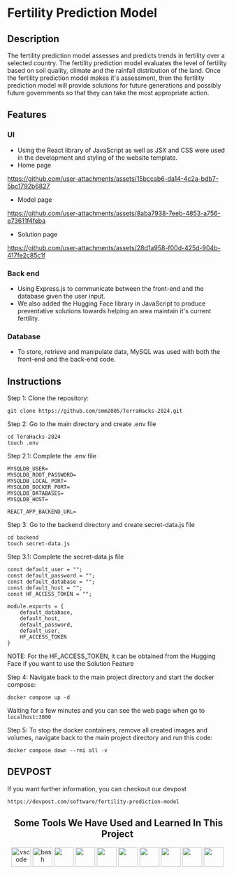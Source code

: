 # Fertility Prediction Model

## Description

The fertility prediction model assesses and predicts trends in fertility over a selected country. The fertility prediction model evaluates the level of fertility based on soil quality, climate and the rainfall distribution of the land. Once the fertility prediction model makes it's assessment, then the fertility prediction model will provide solutions for future generations and possibly future governments so that they can take the most appropriate action.

## Features

### UI

- Using the React library of JavaScript as well as JSX and CSS were used in the development and styling of the website template.
- Home page

https://github.com/user-attachments/assets/15bccab6-da14-4c2a-bdb7-5bc1792b6827

- Model page

https://github.com/user-attachments/assets/8aba7938-7eeb-4853-a756-e73611f4feba

- Solution page

https://github.com/user-attachments/assets/28d1a958-f00d-425d-904b-417fe2c85c1f


### Back end 

- Using Express.js to communicate between the front-end and the database given the user input.
- We also added the Hugging Face library in JavaScript to produce preventative solutions towards helping an area maintain it's current fertility.

### Database

- To store, retrieve and manipulate data, MySQL was used with both the front-end and the back-end code. 

## Instructions

Step 1: Clone the repository:

```
git clone https://github.com/smm2005/TerraHacks-2024.git
```

Step 2: Go to the main directory and create .env file

```
cd TeraHacks-2024
touch .env
```

Step 2.1: Complete the .env file 

```
MYSQLDB_USER=
MYSQLDB_ROOT_PASSWORD=
MYSQLDB_LOCAL_PORT=
MYSQLDB_DOCKER_PORT=
MYSQLDB_DATABASES=
MYSQLDB_HOST=

REACT_APP_BACKEND_URL=
```

Step 3: Go to the backend directory and create secret-data.js file 

```
cd backend
touch secret-data.js
```

Step 3.1: Complete the secret-data.js file

```
const default_user = "";
const default_password = "";
const default_database = "";
const default_host = "";
const HF_ACCESS_TOKEN = "";

module.exports = {
    default_database,
    default_host,
    default_password,
    default_user, 
    HF_ACCESS_TOKEN
}
```

NOTE: For the HF_ACCESS_TOKEN, it can be obtained from the Hugging Face if you want to use the Solution Feature

Step 4: Navigate back to the main project directory and start the docker compose:

```
docker compose up -d
```

Waiting for a few minutes and you can see the web page when go to ```localhost:3000```

Step 5: To stop the docker containers, remove all created images and volumes, navigate back to the main project directory and run this code:

```
docker compose down --rmi all -v
```

## DEVPOST

If you want further information, you can checkout our devpost

```
https://devpost.com/software/fertility-prediction-model
```

<h2 align="center"> &nbsp;Some Tools We Have Used and Learned In This Project</h2>
<p align="center">
<img src="https://cdn.jsdelivr.net/gh/devicons/devicon/icons/vscode/vscode-original.svg" alt="vscode" width="45" height="45"/>
<img src="https://cdn.jsdelivr.net/gh/devicons/devicon/icons/bash/bash-original.svg" alt="bash" width="45" height="45"/>
<img src="https://cdn.jsdelivr.net/gh/devicons/devicon@latest/icons/express/express-original.svg" width="45" height="45"/>
<img src="https://cdn.jsdelivr.net/gh/devicons/devicon@latest/icons/javascript/javascript-original.svg" width="45" height="45"/>
<img src="https://cdn.jsdelivr.net/gh/devicons/devicon@latest/icons/css3/css3-original.svg" width="45" height="45"/>
<img src="https://cdn.jsdelivr.net/gh/devicons/devicon@latest/icons/docker/docker-original-wordmark.svg" width="45" height="45"/>
<img src="https://cdn.jsdelivr.net/gh/devicons/devicon@latest/icons/mysql/mysql-original-wordmark.svg" width="45" height="45"/>
<img src="https://cdn.jsdelivr.net/gh/devicons/devicon@latest/icons/react/react-original.svg" width="45" height="45"/>
<img src="https://cdn.jsdelivr.net/gh/devicons/devicon@latest/icons/nodejs/nodejs-plain-wordmark.svg" width="45" height="45"/>
<img src="https://cdn.jsdelivr.net/gh/devicons/devicon@latest/icons/git/git-plain-wordmark.svg" width="45" height="45"/>









